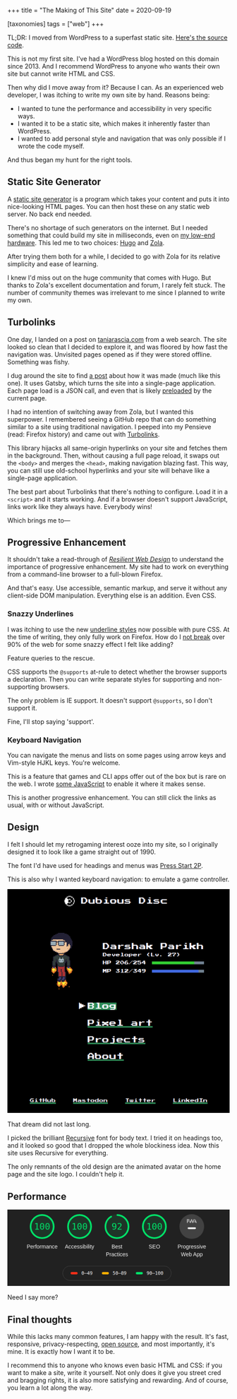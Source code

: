 +++
title = "The Making of This Site"
date = 2020-09-19

[taxonomies]
tags = ["web"]
+++

TL;DR: I moved from WordPress to a superfast static site. [Here's the source code](https://github.com/dar5hak/dar5hak.github.io).

This is not my first site. I've had a WordPress blog hosted on this domain since 2013. And I recommend WordPress to anyone who wants their own site but cannot write HTML and CSS.

Then why did I move away from it? Because I can. As an experienced web developer, I was itching to write my own site by hand. Reasons being:

- I wanted to tune the performance and accessibility in very specific ways.
- I wanted it to be a static site, which makes it inherently faster than WordPress.
- I wanted to add personal style and navigation that was only possible if I wrote the code myself.

And thus began my hunt for the right tools.

## Static Site Generator

A [static site generator](https://www.staticgen.com/) is a program which takes your content and puts it into nice-looking HTML pages. You can then host these on any static web server. No back end needed.

There's no shortage of such generators on the internet. But I needed something that could build my site in milliseconds, even on [my low-end hardware](/blog/life-with-low-end-hardware). This led me to two choices: [Hugo](https://gohugo.io/) and [Zola](https://www.getzola.org/).

After trying them both for a while, I decided to go with Zola for its relative simplicity and ease of learning.

I knew I'd miss out on the huge community that comes with Hugo. But thanks to Zola's excellent documentation and forum, I rarely felt stuck. The number of community themes was irrelevant to me since I planned to write my own.

## Turbolinks

One day, I landed on a post on [taniarascia.com](https://www.taniarascia.com/) from a web search. The site looked so clean that I decided to explore it, and was floored by how fast the navigation was. Unvisited pages opened as if they were stored offline. Something was fishy.

I dug around the site to find [a post](https://www.taniarascia.com/migrating-from-wordpress-to-gatsby/) about how it was made (much like this one). It uses Gatsby, which turns the site into a single-page application. Each page load is a JSON call, and even that is likely [preloaded](https://developer.mozilla.org/en-US/docs/Web/HTML/Preloading_content) by the current page.

I had no intention of switching away from Zola, but I wanted this superpower. I remembered seeing a GitHub repo that can do something similar to a site using traditional navigation. I peeped into my Pensieve (read: Firefox history) and came out with [Turbolinks](https://github.com/turbolinks/turbolinks/).

This library hijacks all same-origin hyperlinks on your site and fetches them in the background. Then, without causing a full page reload, it swaps out the `<body>` and merges the `<head>`, making navigation blazing fast. This way, you can still use old-school hyperlinks and your site will behave like a single-page application.

The best part about Turbolinks that there's nothing to configure. Load it in a `<script>` and it starts working. And if a browser doesn't support JavaScript, links work like they always have. Everybody wins!

Which brings me to—

## Progressive Enhancement

It shouldn't take a read-through of _[Resilient Web Design](https://resilientwebdesign.com/)_ to understand the importance of progressive enhancement. My site had to work on everything from a command-line browser to a full-blown Firefox.

And that's easy. Use accessible, semantic markup, and serve it without any client-side DOM manipulation. Everything else is an addition. Even CSS.

### Snazzy Underlines

I was itching to use the new [underline styles](https://www.youtube.com/watch?v=sZS-7RX_c7g) now possible with pure CSS. At the time of writing, they only fully work on Firefox. How do I [not break](http://motherfuckingwebsite.com/) over 90% of the web for some snazzy effect I felt like adding?

Feature queries to the rescue.

CSS supports the `@supports` at-rule to detect whether the browser supports a declaration. Then you can write separate styles for supporting and non-supporting browsers.

The only problem is IE support. It doesn't support `@supports`, so I don't support it.

Fine, I'll stop saying 'support'.

### Keyboard Navigation

You can navigate the menus and lists on some pages using arrow keys and Vim-style HJKL keys. You're welcome.

This is a feature that games and CLI apps offer out of the box but is rare on the web. I wrote [some JavaScript](https://github.com/dar5hak/dar5hak.github.io/blob/master/static/scripts/main.mjs) to enable it where it makes sense.

This is another progressive enhancement. You can still click the links as usual, with or without JavaScript.

## Design

I felt I should let my retrogaming interest ooze into my site, so I originally designed it to look like a game straight out of 1990.

The font I'd have used for headings and menus was [Press Start 2P](https://fonts.google.com/specimen/Press+Start+2P).

This is also why I wanted keyboard navigation: to emulate a game controller.

![Old design](/images/making-of-site/old-design.png)

That dream did not last long.

I picked the brilliant [Recursive](https://www.recursive.design/) font for body text. I tried it on headings too, and it looked so good that I dropped the whole blockiness idea. Now this site uses Recursive for everything.

The only remnants of the old design are the animated avatar on the home page and the site logo. I couldn't help it.

## Performance

![Google Lighthouse report with a Performance score of 100](/images/making-of-site/lighthouse.png)

Need I say more?

## Final thoughts

While this lacks many common features, I am happy with the result. It's fast, responsive, privacy-respecting, [open source](https://github.com/dar5hak/dar5hak.github.io), and most importantly, it's mine. It is exactly how I want it to be.

I recommend this to anyone who knows even basic HTML and CSS: if you want to make a site, write it yourself. Not only does it give you street cred and bragging rights, it is also more satisfying and rewarding. And of course, you learn a lot along the way.
